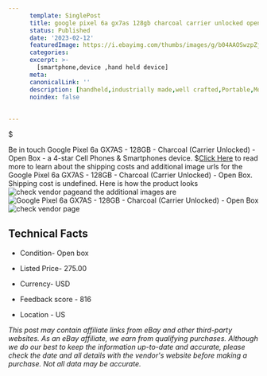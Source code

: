 ```yaml
---
      template: SinglePost
      title: google pixel 6a gx7as 128gb charcoal carrier unlocked open box
      status: Published
      date: '2023-02-12'
      featuredImage: https://i.ebayimg.com/thumbs/images/g/b04AAOSwzpZjzx3K/s-l225.jpg
      categories: 
      excerpt: >-
        [smartphone,device ,hand held device]
      meta:
      canonicalLink: ''
      description: [handheld,industrially made,well crafted,Portable,Mobile,Compact,Convenient,Lightweight,Maneuverable,Man-portable,Miniature,Carriable,Hand-held,Light,Holdable,Transportable,Mobile device,Pocket-sized,On-the-go,Wireless,Cordless,Compact size,Convenient size, smartphone,device ,hand held device]
      noindex: false
      
        
---
```

$

Be in touch Google Pixel 6a GX7AS - 128GB - Charcoal (Carrier Unlocked) - Open Box - a 4-star Cell Phones & Smartphones device.
$[Click Here](https://www.ebay.com/itm/144913760304?hash=item21bd888030%3Ag%3Ab04AAOSwzpZjzx3K&mkevt=1&mkcid=1&mkrid=711-53200-19255-0&campid=%253CePNCampaignId%253E&customid=%253CreferenceId%253E&toolid=10049) to read more to learn about the shipping costs and additional image urls for the Google Pixel 6a GX7AS - 128GB - Charcoal (Carrier Unlocked) - Open Box. Shipping cost is undefined. Here is how the product looks ![check vendor page](https://i.ebayimg.com/thumbs/images/g/b04AAOSwzpZjzx3K/s-l225.jpg)and the additional images are![Google Pixel 6a GX7AS - 128GB - Charcoal (Carrier Unlocked) - Open Box](https://i.ebayimg.com/images/g/b04AAOSwzpZjzx3K/s-l1600.jpg)![check vendor page](https://origin-galleryplus.ebayimg.com/ws/web/144913760304_2_0_1/225x225.jpg,https://origin-galleryplus.ebayimg.com/ws/web/144913760304_3_0_1/225x225.jpg,https://origin-galleryplus.ebayimg.com/ws/web/144913760304_4_0_1/225x225.jpg)



 ## Technical Facts 



     
      

 - Condition- Open box 


      

 - Listed Price- 275.00 


      

 - Currency- USD 


      

 - Feedback score - 816 


      

 - Location - US 


      
      

 *_This post may contain affiliate links from eBay and other third-party websites. As an eBay affiliate, we earn from qualifying purchases. Although we do our best to keep the information up-to-date and accurate, please check the date and all details with the vendor's website before making a purchase. Not all data may be accurate._*






